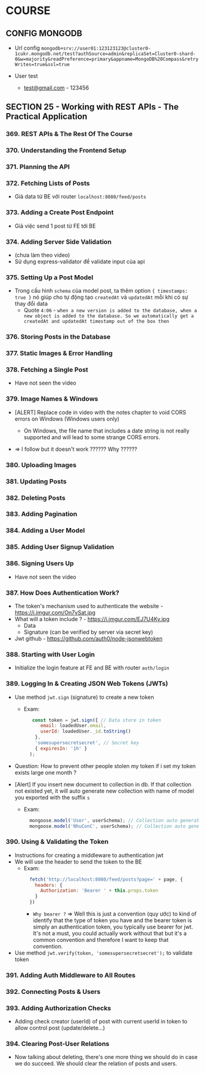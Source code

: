 # COURSE

## CONFIG MONGODB

- Url config `mongodb+srv://user01:123123123@cluster0-1cukr.mongodb.net/test?authSource=admin&replicaSet=Cluster0-shard-0&w=majority&readPreference=primary&appname=MongoDB%20Compass&retryWrites=true&ssl=true`

- User test
  - test@gmail.com - 123456

## SECTION 25 - Working with REST APIs - The Practical Application

### 369. REST APIs & The Rest Of The Course 

### 370. Understanding the Frontend Setup

### 371. Planning the API

### 372. Fetching Lists of Posts 

- Giả data từ BE với router `localhost:8080/feed/posts` 

### 373. Adding a Create Post Endpoint 

- Giả việc send 1 post từ FE tới BE

### 374. Adding Server Side Validation 

- (chưa làm theo video)
- Sử dụng express-validator để validate input của api 

### 375. Setting Up a Post Model

- Trong cấu hình `schema` của model post, ta thêm option `{ timestamps: true }` nó giúp cho tự động tạo `createdAt` và `updatedAt` mỗi khi có sự thay đổi data
  - Quote `4:06` - `when a new version is added to the database, when a new object is added to the database. So we automatically get a createdAt and updatedAt timestamp out of the box then` 

### 376. Storing Posts in the Database
### 377. Static Images & Error Handling
### 378. Fetching a Single Post

- Have not seen the video

### 379. Image Names & Windows

- [ALERT] Replace code in video with the notes chapter to void CORS errors on Windows (Windows users only)
  - On Windows, the file name that includes a date string is not really supported and will lead to some strange CORS errors.

- => I follow but it doesn't work ?????? Why ??????

### 380. Uploading Images
### 381. Updating Posts 
### 382. Deleting Posts 
### 383. Adding Pagination 
### 384. Adding a User Model 
### 385. Adding User Signup Validation 
### 386. Signing Users Up 

- Have not seen the video

### 387. How Does Authentication Work? 

- The token's mechanism used to authenticate the website - https://i.imgur.com/On7vSat.jpg 
- What will a token include ? - https://i.imgur.com/EJ7U4Ky.jpg 
  - Data
  - Signature (can be verified by server via secret key)
- Jwt github - https://github.com/auth0/node-jsonwebtoken

### 388. Starting with User Login

- Initialize the login feature at FE and BE with router `auth/login`

### 389. Logging In & Creating JSON Web Tokens (JWTs)

- Use method `jwt.sign` (signature) to create a new token
  - Exam:
    ```javascript
       const token = jwt.sign({ // Data store in token
          email: loadedUser.email,
          userId: loadedUser._id.toString()
        },
        'somesupersecretsecret', // Secret key
        { expiresIn: '1h' }
      );
    ```

- Question: How to prevent other people stolen my token if i set my token exists large one month ?

- [Alert] If you insert new document to collection in db. If that collection not existed yet, it will auto generate new collection with name of model you exported with the suffix `s`
  - Exam: 
    ```javascript
      mongoose.model('User', userSchema); // Collection auto generate with name `users`
      mongoose.model('NhuConC', userSchema); // Collection auto generate with name `nhuconcs`
    ```

### 390. Using & Validating the Token

- Instructions for creating a middleware to authentication jwt
- We will use the header to send the token to the BE
  - Exam:
    ```javascript
      fetch('http://localhost:8080/feed/posts?page=' + page, {
        headers: {
          Authorization: 'Bearer ' + this.props.token
        }
      })
    ```
    - `Why bearer ?` => Well this is just a convention (quy ước) to kind of identify that the type of token you have and the bearer token is simply an authentication token, you typically use bearer for jwt. It's not a must, you could actually work without that but it's a common convention and therefore I want to keep that convention.
- Use method `jwt.verify(token, 'somesupersecretsecret');` to validate token 

### 391. Adding Auth Middleware to All Routes 

### 392. Connecting Posts & Users

### 393. Adding Authorization Checks 

- Adding check creator (userId) of post with current userId in token to allow control post (update/delete...)

### 394. Clearing Post-User Relations 

- Now talking about deleting, there's one more thing we should do in case we do succeed. We should clear the relation of posts and users. 